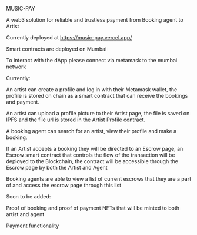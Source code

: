 MUSIC-PAY

A web3 solution for reliable and trustless payment from Booking agent to Artist

Currently deployed at https://music-pay.vercel.app/

Smart contracts are deployed on Mumbai

To interact with the dApp please connect via metamask to the mumbai network

Currently:

An artist can create a profile and log in with their Metamask wallet, the profile is stored on chain as a smart contract that can receive the bookings and payment.

An artist can upload a profile picture to their Artist page, the file is saved on IPFS and the file url is stored in the Artist Profile contract.

A booking agent can search for an artist, view their profile and make a booking.

If an Artist accepts a booking they will be directed to an Escrow page, an Escrow smart contract that controls the flow of the transaction will be deployed to the Blockchain, the contract will be accessible through the Escrow page by both the Artist and Agent 

Booking agents are able to view a list of current escrows that they are a part of and access the escrow page through this list


Soon to be added:

Proof of booking and proof of payment NFTs that will be minted to both artist and agent

Payment functionality 
